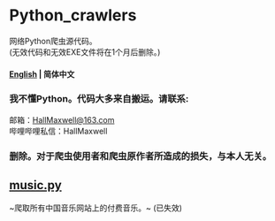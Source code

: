 # Python_crawlers
网络Python爬虫源代码。 <br> (无效代码和无效EXE文件将在1个月后删除。)
#### [English](https://github.com/HallMaxwell/Python_crawlers/blob/main/README.md) | 简体中文
### 我不懂Python。代码大多来自搬运。请联系:
邮箱：HallMaxwell@163.com <br> 哔哩哔哩私信：HallMaxwell
### 删除。对于爬虫使用者和爬虫原作者所造成的损失，与本人无关。
## [music.py](https://github.com/HallMaxwell/Python_crawlers/blob/main/crawlers/music.py)
~爬取所有中国音乐网站上的付费音乐。~ (已失效)
 
